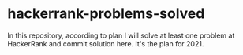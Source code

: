# hackerrank-problems-solved
In this repository, according to plan I will solve at least one problem at HackerRank and commit solution here. It's the plan for 2021.

